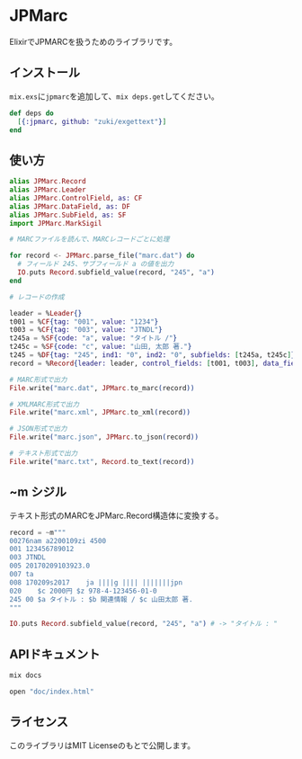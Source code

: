 # JPMarc

ElixirでJPMARCを扱うためのライブラリです。

## インストール

`mix.exs`に`jpmarc`を追加して、`mix deps.get`してください。

```elixir
def deps do
  [{:jpmarc, github: "zuki/exgettext"}]
end
```

## 使い方

````elixir
alias JPMarc.Record
alias JPMarc.Leader
alias JPMarc.ControlField, as: CF
alias JPMarc.DataField, as: DF
alias JPMarc.SubField, as: SF
import JPMarc.MarkSigil

# MARCファイルを読んで、MARCレコードごとに処理

for record <- JPMarc.parse_file("marc.dat") do
  # フィールド 245、サブフィールド a の値を出力
  IO.puts Record.subfield_value(record, "245", "a")
end

# レコードの作成

leader = %Leader{}
t001 = %CF{tag: "001", value: "1234"}
t003 = %CF{tag: "003", value: "JTNDL"}
t245a = %SF{code: "a", value: "タイトル /"}
t245c = %SF{code: "c", value: "山田, 太郎 著."}
t245 = %DF{tag: "245", ind1: "0", ind2: "0", subfields: [t245a, t245c]}
record = %Record{leader: leader, control_fields: [t001, t003], data_fields: [t245]}

# MARC形式で出力
File.write("marc.dat", JPMarc.to_marc(record))

# XMLMARC形式で出力
File.write("marc.xml", JPMarc.to_xml(record))

# JSON形式で出力
File.write("marc.json", JPMarc.to_json(record))

# テキスト形式で出力
File.write("marc.txt", Record.to_text(record))
````

## ~m シジル

テキスト形式のMARCをJPMarc.Record構造体に変換する。

````elixir
record = ~m"""
00276nam a2200109zi 4500
001 123456789012
003 JTNDL
005 20170209103923.0
007 ta
008 170209s2017    ja ||||g |||| |||||||jpn
020    $c 2000円 $z 978-4-123456-01-0
245 00 $a タイトル : $b 関連情報 / $c 山田太郎 著.
"""

IO.puts Record.subfield_value(record, "245", "a") # -> "タイトル : "
````

## APIドキュメント

````elixir
mix docs

open "doc/index.html"
````

## ライセンス

このライブラリはMIT Licenseのもとで公開します。
